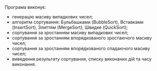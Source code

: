 Програма виконує:
- генерацію масиву випадкових чисел;
- алгоритм сортування: Бульбашками (BubbleSort), Вставками (InsertSort), Злиттям (MergeSort), Швидке (QuickSort);
- сортування за зростанням масиву випадкових чисел;
- сортування за зростанням впорядкованого зростаючого масиву чисел;
- сортування за зростанням впорядкованого спадаючого масиву чисел;
- виведення результату сортування, списку виконаних дій та часу виконання.
